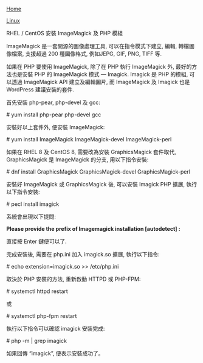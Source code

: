 [Home](https://www.ltsplus.com/)

[Linux](https://www.ltsplus.com/linux)

RHEL / CentOS 安裝 ImageMagick 及 PHP 模組

ImageMagick 是一套開源的圖像處理工具, 可以在指令模式下建立, 編輯, 轉檔圖像檔案, 支援超過 200 種圖像格式, 例如JEPG, GIF, PNG, TIFF 等.

如果在 PHP 要使用 ImageMagick, 除了在 PHP 執行 ImageMagick 外, 最好的方法也是安裝 PHP 的 ImageMagick 模式 — Imagick. Imagick 是 PHP 的模組, 可以透過 ImageMagick API 建立及編輯圖片, 而 ImageMagick 及 Imagick 也是 WordPress 建議安裝的套件.

首先安裝 php-pear, php-devel 及 gcc:

\# yum install php-pear php-devel gcc

安裝好以上套件外, 便安裝 ImageMagick:

\# yum install ImageMagick ImageMagick-devel ImageMagick-perl

如果在 RHEL 8 及 CentOS 8, 需要改為安裝 GraphicsMagick 套件取代, GraphicsMagick 是 ImageMagick 的分支, 用以下指令安裝:

\# dnf install GraphicsMagick GraphicsMagick-devel GraphicsMagick-perl

安裝好 ImageMagick 或 GraphicsMagick 後, 可以安裝 Imagick PHP 擴展, 執行以下指令安裝:

\# pecl install imagick

系統會出現以下提問:

**Please provide the prefix of Imagemagick installation \[autodetect\] :**

直接按 Enter 鍵便可以了.

完成安裝後, 需要在 php.ini 加入 imagick.so 擴展, 執行以下指令:

\# echo extension=imagick.so >> /etc/php.ini

取決於 PHP 安裝的方法, 重新啟動 HTTPD 或 PHP-FPM:

\# systemctl httpd restart

或

\# systemctl php-fpm restart

執行以下指令可以確認 imagick 安裝完成:

\# php -m | grep imagick

如果回傳 “imagick”, 便表示安裝成功了。